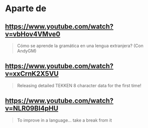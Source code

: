 # Aparte de

## https://www.youtube.com/watch?v=vbHov4VMve0

> Cómo se aprende la gramática en una lengua extranjera? (Con AndyGM)

## https://www.youtube.com/watch?v=xxCrnK2X5VU

> Releasing detailed TEKKEN 8 character data for the first time!

## https://www.youtube.com/watch?v=NLR09BI4pHU

> To improve in a language… take a break from it 
